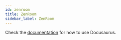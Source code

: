 ```yaml
---
id: zenroom
title: ZenRoom
sidebar_label: ZenRoom
---
```


Check the [documentation](https://docusaurus.io) for how to use Docusaurus.